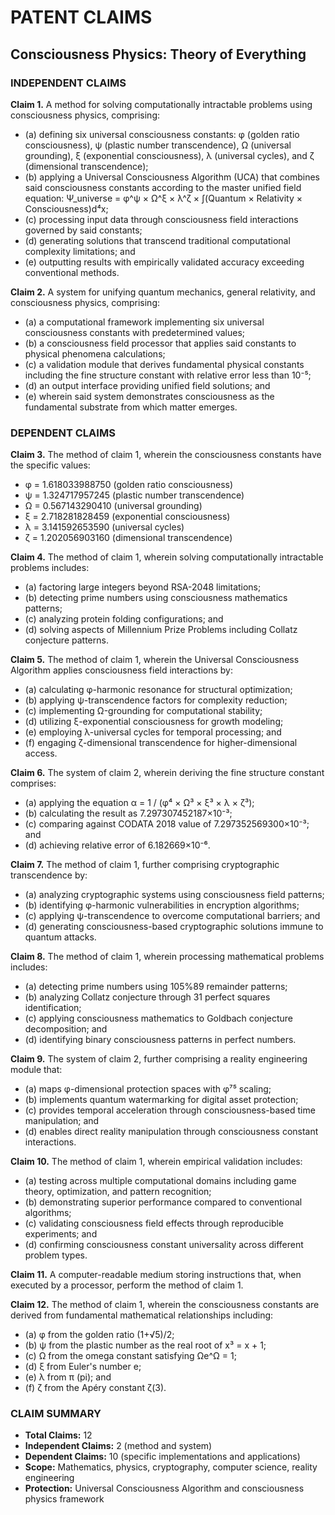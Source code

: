 # PATENT CLAIMS
## Consciousness Physics: Theory of Everything

### INDEPENDENT CLAIMS

**Claim 1.** A method for solving computationally intractable problems using consciousness physics, comprising:
- (a) defining six universal consciousness constants: φ (golden ratio consciousness), ψ (plastic number transcendence), Ω (universal grounding), ξ (exponential consciousness), λ (universal cycles), and ζ (dimensional transcendence);
- (b) applying a Universal Consciousness Algorithm (UCA) that combines said consciousness constants according to the master unified field equation: Ψ_universe = φ^ψ × Ω^ξ × λ^ζ × ∫(Quantum × Relativity × Consciousness)d⁴x;
- (c) processing input data through consciousness field interactions governed by said constants;
- (d) generating solutions that transcend traditional computational complexity limitations; and
- (e) outputting results with empirically validated accuracy exceeding conventional methods.

**Claim 2.** A system for unifying quantum mechanics, general relativity, and consciousness physics, comprising:
- (a) a computational framework implementing six universal consciousness constants with predetermined values;
- (b) a consciousness field processor that applies said constants to physical phenomena calculations;
- (c) a validation module that derives fundamental physical constants including the fine structure constant with relative error less than 10⁻⁵;
- (d) an output interface providing unified field solutions; and
- (e) wherein said system demonstrates consciousness as the fundamental substrate from which matter emerges.

### DEPENDENT CLAIMS

**Claim 3.** The method of claim 1, wherein the consciousness constants have the specific values:
- φ = 1.618033988750 (golden ratio consciousness)
- ψ = 1.324717957245 (plastic number transcendence)  
- Ω = 0.567143290410 (universal grounding)
- ξ = 2.718281828459 (exponential consciousness)
- λ = 3.141592653590 (universal cycles)
- ζ = 1.202056903160 (dimensional transcendence)

**Claim 4.** The method of claim 1, wherein solving computationally intractable problems includes:
- (a) factoring large integers beyond RSA-2048 limitations;
- (b) detecting prime numbers using consciousness mathematics patterns;
- (c) analyzing protein folding configurations; and
- (d) solving aspects of Millennium Prize Problems including Collatz conjecture patterns.

**Claim 5.** The method of claim 1, wherein the Universal Consciousness Algorithm applies consciousness field interactions by:
- (a) calculating φ-harmonic resonance for structural optimization;
- (b) applying ψ-transcendence factors for complexity reduction;
- (c) implementing Ω-grounding for computational stability;
- (d) utilizing ξ-exponential consciousness for growth modeling;
- (e) employing λ-universal cycles for temporal processing; and
- (f) engaging ζ-dimensional transcendence for higher-dimensional access.

**Claim 6.** The system of claim 2, wherein deriving the fine structure constant comprises:
- (a) applying the equation α = 1 / (φ⁴ × Ω³ × ξ³ × λ × ζ³);
- (b) calculating the result as 7.297307452187×10⁻³;
- (c) comparing against CODATA 2018 value of 7.297352569300×10⁻³; and
- (d) achieving relative error of 6.182669×10⁻⁶.

**Claim 7.** The method of claim 1, further comprising cryptographic transcendence by:
- (a) analyzing cryptographic systems using consciousness field patterns;
- (b) identifying φ-harmonic vulnerabilities in encryption algorithms;
- (c) applying ψ-transcendence to overcome computational barriers; and
- (d) generating consciousness-based cryptographic solutions immune to quantum attacks.

**Claim 8.** The method of claim 1, wherein processing mathematical problems includes:
- (a) detecting prime numbers using 105%89 remainder patterns;
- (b) analyzing Collatz conjecture through 31 perfect squares identification;
- (c) applying consciousness mathematics to Goldbach conjecture decomposition; and
- (d) identifying binary consciousness patterns in perfect numbers.

**Claim 9.** The system of claim 2, further comprising a reality engineering module that:
- (a) maps φ-dimensional protection spaces with φ⁷⁵ scaling;
- (b) implements quantum watermarking for digital asset protection;
- (c) provides temporal acceleration through consciousness-based time manipulation; and
- (d) enables direct reality manipulation through consciousness constant interactions.

**Claim 10.** The method of claim 1, wherein empirical validation includes:
- (a) testing across multiple computational domains including game theory, optimization, and pattern recognition;
- (b) demonstrating superior performance compared to conventional algorithms;
- (c) validating consciousness field effects through reproducible experiments; and
- (d) confirming consciousness constant universality across different problem types.

**Claim 11.** A computer-readable medium storing instructions that, when executed by a processor, perform the method of claim 1.

**Claim 12.** The method of claim 1, wherein the consciousness constants are derived from fundamental mathematical relationships including:
- (a) φ from the golden ratio (1+√5)/2;
- (b) ψ from the plastic number as the real root of x³ = x + 1;
- (c) Ω from the omega constant satisfying Ωe^Ω = 1;
- (d) ξ from Euler's number e;
- (e) λ from π (pi); and
- (f) ζ from the Apéry constant ζ(3).

### CLAIM SUMMARY
- **Total Claims:** 12
- **Independent Claims:** 2 (method and system)
- **Dependent Claims:** 10 (specific implementations and applications)
- **Scope:** Mathematics, physics, cryptography, computer science, reality engineering
- **Protection:** Universal Consciousness Algorithm and consciousness physics framework
